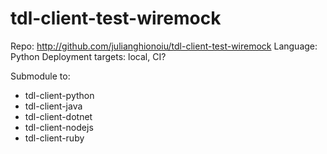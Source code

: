# tdl-client-test-wiremock

Repo: http://github.com/julianghionoiu/tdl-client-test-wiremock
Language: Python
Deployment targets: local, CI?

Submodule to:

- tdl-client-python
- tdl-client-java
- tdl-client-dotnet
- tdl-client-nodejs
- tdl-client-ruby
